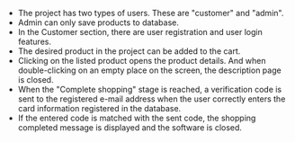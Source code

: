 * The project has two types of users. These are "customer" and "admin".
* Admin can only save products to database.
* In the Customer section, there are user registration and user login features.
* The desired product in the project can be added to the cart.
* Clicking on the listed product opens the product details. And when double-clicking on an empty place on the screen, the description page is closed.
* When the "Complete shopping" stage is reached, a verification code is sent to the registered e-mail address when the user correctly enters the card information registered in the database.
* If the entered code is matched with the sent code, the shopping completed message is displayed and the software is closed.

